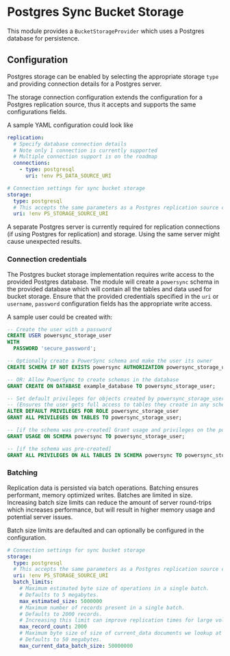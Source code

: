 # Postgres Sync Bucket Storage

This module provides a `BucketStorageProvider` which uses a Postgres database for persistence.

## Configuration

Postgres storage can be enabled by selecting the appropriate storage `type` and providing connection details for a Postgres server.

The storage connection configuration extends the configuration for a Postgres replication source, thus it accepts and supports the same configurations fields.

A sample YAML configuration could look like

```yaml
replication:
  # Specify database connection details
  # Note only 1 connection is currently supported
  # Multiple connection support is on the roadmap
  connections:
    - type: postgresql
      uri: !env PS_DATA_SOURCE_URI

# Connection settings for sync bucket storage
storage:
  type: postgresql
  # This accepts the same parameters as a Postgres replication source connection
  uri: !env PS_STORAGE_SOURCE_URI
```

A separate Postgres server is currently required for replication connections (if using Postgres for replication) and storage. Using the same server might cause unexpected results.

### Connection credentials

The Postgres bucket storage implementation requires write access to the provided Postgres database. The module will create a `powersync` schema in the provided database which will contain all the tables and data used for bucket storage. Ensure that the provided credentials specified in the `uri` or `username`, `password` configuration fields has the appropriate write access.

A sample user could be created with:

```sql
-- Create the user with a password
CREATE USER powersync_storage_user
WITH
  PASSWORD 'secure_password';

-- Optionally create a PowerSync schema and make the user its owner
CREATE SCHEMA IF NOT EXISTS powersync AUTHORIZATION powersync_storage_user;

-- OR: Allow PowerSync to create schemas in the database
GRANT CREATE ON DATABASE example_database TO powersync_storage_user;

-- Set default privileges for objects created by powersync_storage_user in the database
-- (Ensures the user gets full access to tables they create in any schema)
ALTER DEFAULT PRIVILEGES FOR ROLE powersync_storage_user
GRANT ALL PRIVILEGES ON TABLES TO powersync_storage_user;

-- [if the schema was pre-created] Grant usage and privileges on the powersync schema 
GRANT USAGE ON SCHEMA powersync TO powersync_storage_user;

-- [if the schema was pre-created]
GRANT ALL PRIVILEGES ON ALL TABLES IN SCHEMA powersync TO powersync_storage_user;
```

### Batching

Replication data is persisted via batch operations. Batching ensures performant, memory optimized writes. Batches are limited in size. Increasing batch size limits can reduce the amount of server round-trips which increases performance, but will result in higher memory usage and potential server issues.

Batch size limits are defaulted and can optionally be configured in the configuration.

```yaml
# Connection settings for sync bucket storage
storage:
  type: postgresql
  # This accepts the same parameters as a Postgres replication source connection
  uri: !env PS_STORAGE_SOURCE_URI
  batch_limits:
    # Maximum estimated byte size of operations in a single batch.
    # Defaults to 5 megabytes.
    max_estimated_size: 5000000
    # Maximum number of records present in a single batch.
    # Defaults to 2000 records.
    # Increasing this limit can improve replication times for large volumes of data.
    max_record_count: 2000
    # Maximum byte size of size of current_data documents we lookup at a time.
    # Defaults to 50 megabytes.
    max_current_data_batch_size: 50000000
```
